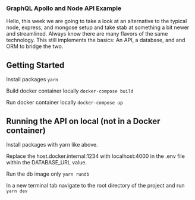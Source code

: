 ### GraphQL Apollo and Node API Example
Hello, this week we are going to take a look at an alternative to the typical node, express, and mongose setup and take stab at something a bit newer and streamlined. Always know there are many flavors of the same technology. This still implements the basics: An API, a database, and and ORM to bridge the two.

## Getting Started
Install packages
```yarn```

Build docker container locally
```docker-compose build```

Run docker container locally
```docker-compose up```

## Running the API on local (not in a Docker container)
Install packages with yarn like above.

Replace the host.docker.internal:1234 with localhost:4000 in the .env file within the DATABASE_URL value.

Run the db image only
```yarn rundb```

In a new terminal tab navigate to the root directory of the project and run
```yarn dev```
